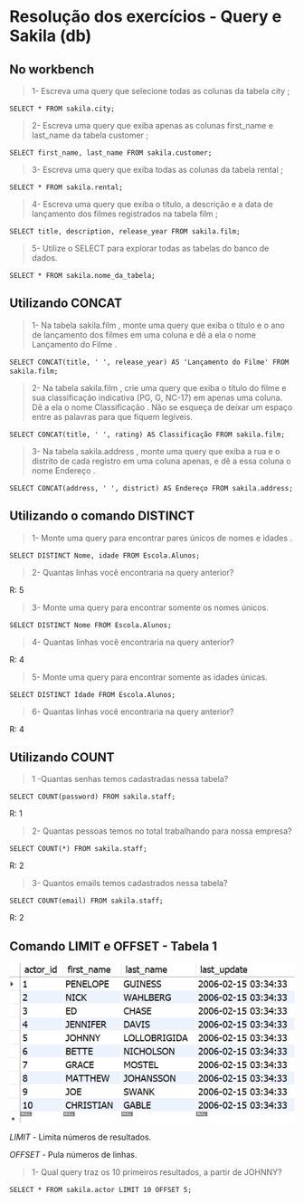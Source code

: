 # Resolução dos exercícios - Query e Sakila (db)

## No workbench

> 1- Escreva uma query que selecione todas as colunas da tabela city ;

```console
SELECT * FROM sakila.city;
```

> 2- Escreva uma query que exiba apenas as colunas first_name e last_name da tabela customer ;

```console
SELECT first_name, last_name FROM sakila.customer;
```

> 3- Escreva uma query que exiba todas as colunas da tabela rental ;

```console
SELECT * FROM sakila.rental;
```

> 4- Escreva uma query que exiba o título, a descrição e a data de lançamento dos filmes registrados na tabela film ;

```console
SELECT title, description, release_year FROM sakila.film;
```

> 5- Utilize o SELECT para explorar todas as tabelas do banco de dados.

```console
SELECT * FROM sakila.nome_da_tabela;
```

## Utilizando CONCAT

> 1- Na tabela sakila.film , monte uma query que exiba o título e o ano de lançamento dos filmes em uma coluna e dê a ela o nome Lançamento do Filme .

```console
SELECT CONCAT(title, ' ', release_year) AS 'Lançamento do Filme' FROM sakila.film;
```

> 2- Na tabela sakila.film , crie uma query que exiba o título do filme e sua classificação indicativa (PG, G, NC-17) em apenas uma coluna. Dê a ela o nome Classificação . Não se esqueça de deixar um espaço entre as palavras para que fiquem legíveis.

```console
SELECT CONCAT(title, ' ', rating) AS Classificação FROM sakila.film;
```

> 3- Na tabela sakila.address , monte uma query que exiba a rua e o distrito de cada registro em uma coluna apenas, e dê a essa coluna o nome Endereço .

```console
SELECT CONCAT(address, ' ', district) AS Endereço FROM sakila.address;
```

## Utilizando o comando DISTINCT

> 1- Monte uma query para encontrar pares únicos de nomes e idades .

```console
SELECT DISTINCT Nome, idade FROM Escola.Alunos;
```

> 2- Quantas linhas você encontraria na query anterior?

R: 5

> 3- Monte uma query para encontrar somente os nomes únicos.

```console
SELECT DISTINCT Nome FROM Escola.Alunos;
```

> 4- Quantas linhas você encontraria na query anterior?

R: 4

> 5- Monte uma query para encontrar somente as idades únicas.

```console
SELECT DISTINCT Idade FROM Escola.Alunos;
```

> 6- Quantas linhas você encontraria na query anterior?

R: 4

## Utilizando COUNT

> 1 -Quantas senhas temos cadastradas nessa tabela?

```console
SELECT COUNT(password) FROM sakila.staff;
```

R: 1

> 2- Quantas pessoas temos no total trabalhando para nossa empresa?

```console
SELECT COUNT(*) FROM sakila.staff;
```

R: 2

> 3- Quantos emails temos cadastrados nessa tabela?

```console
SELECT COUNT(email) FROM sakila.staff;
```

R: 2

## Comando LIMIT e OFFSET - Tabela 1

![tabela 1](table1.png)

*LIMIT* - Limita números de resultados.

*OFFSET* - Pula números de linhas.

> 1- Qual query traz os 10 primeiros resultados, a partir de JOHNNY?

```console
SELECT * FROM sakila.actor LIMIT 10 OFFSET 5;
```
